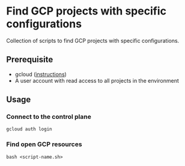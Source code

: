 # Find GCP projects with specific configurations

Collection of scripts to find GCP projects with specific configurations. 


## Prerequisite

- gcloud ([instructions](https://cloud.google.com/sdk/docs/install#deb))
- A user account with read access to all projects in the environment


## Usage

### Connect to the control plane

```shell
gcloud auth login
```

### Find open GCP resources

```shell
bash <script-name.sh>
```
